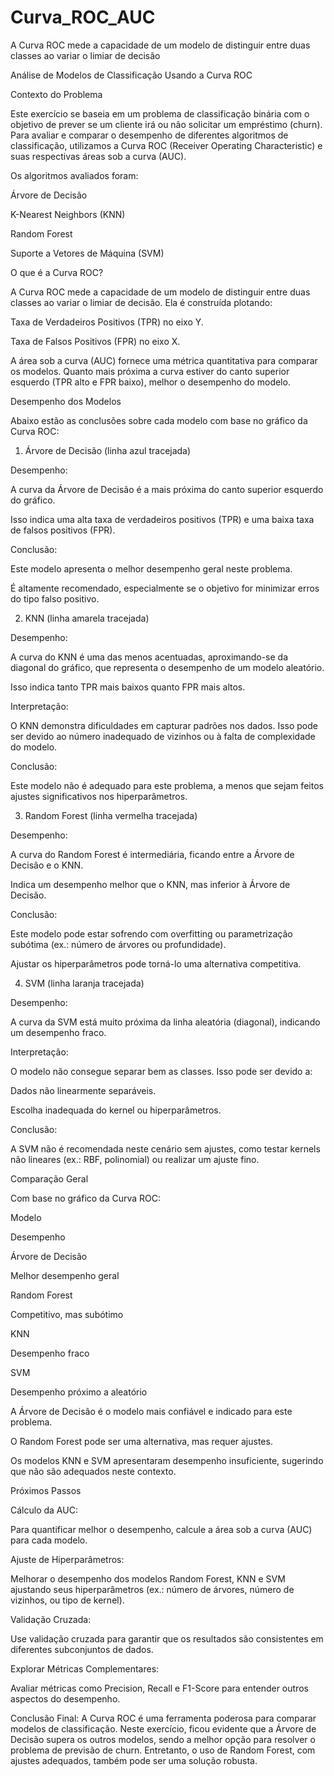 # Curva_ROC_AUC
 A Curva ROC mede a capacidade de um modelo de distinguir entre duas classes ao variar o limiar de decisão


Análise de Modelos de Classificação Usando a Curva ROC

Contexto do Problema

Este exercício se baseia em um problema de classificação binária com o objetivo de prever se um cliente irá ou não solicitar um empréstimo (churn). Para avaliar e comparar o desempenho de diferentes algoritmos de classificação, utilizamos a Curva ROC (Receiver Operating Characteristic) e suas respectivas áreas sob a curva (AUC).

Os algoritmos avaliados foram:

Árvore de Decisão

K-Nearest Neighbors (KNN)

Random Forest

Suporte a Vetores de Máquina (SVM)

O que é a Curva ROC?

A Curva ROC mede a capacidade de um modelo de distinguir entre duas classes ao variar o limiar de decisão. Ela é construída plotando:

Taxa de Verdadeiros Positivos (TPR) no eixo Y.

Taxa de Falsos Positivos (FPR) no eixo X.

A área sob a curva (AUC) fornece uma métrica quantitativa para comparar os modelos. Quanto mais próxima a curva estiver do canto superior esquerdo (TPR alto e FPR baixo), melhor o desempenho do modelo.

Desempenho dos Modelos

Abaixo estão as conclusões sobre cada modelo com base no gráfico da Curva ROC:

1. Árvore de Decisão (linha azul tracejada)

Desempenho:

A curva da Árvore de Decisão é a mais próxima do canto superior esquerdo do gráfico.

Isso indica uma alta taxa de verdadeiros positivos (TPR) e uma baixa taxa de falsos positivos (FPR).

Conclusão:

Este modelo apresenta o melhor desempenho geral neste problema.

É altamente recomendado, especialmente se o objetivo for minimizar erros do tipo falso positivo.

2. KNN (linha amarela tracejada)

Desempenho:

A curva do KNN é uma das menos acentuadas, aproximando-se da diagonal do gráfico, que representa o desempenho de um modelo aleatório.

Isso indica tanto TPR mais baixos quanto FPR mais altos.

Interpretação:

O KNN demonstra dificuldades em capturar padrões nos dados. Isso pode ser devido ao número inadequado de vizinhos ou à falta de complexidade do modelo.

Conclusão:

Este modelo não é adequado para este problema, a menos que sejam feitos ajustes significativos nos hiperparâmetros.

3. Random Forest (linha vermelha tracejada)

Desempenho:

A curva do Random Forest é intermediária, ficando entre a Árvore de Decisão e o KNN.

Indica um desempenho melhor que o KNN, mas inferior à Árvore de Decisão.

Conclusão:

Este modelo pode estar sofrendo com overfitting ou parametrização subótima (ex.: número de árvores ou profundidade).

Ajustar os hiperparâmetros pode torná-lo uma alternativa competitiva.

4. SVM (linha laranja tracejada)

Desempenho:

A curva da SVM está muito próxima da linha aleatória (diagonal), indicando um desempenho fraco.

Interpretação:

O modelo não consegue separar bem as classes. Isso pode ser devido a:

Dados não linearmente separáveis.

Escolha inadequada do kernel ou hiperparâmetros.

Conclusão:

A SVM não é recomendada neste cenário sem ajustes, como testar kernels não lineares (ex.: RBF, polinomial) ou realizar um ajuste fino.

Comparação Geral

Com base no gráfico da Curva ROC:

Modelo

Desempenho

Árvore de Decisão

Melhor desempenho geral

Random Forest

Competitivo, mas subótimo

KNN

Desempenho fraco

SVM

Desempenho próximo a aleatório

A Árvore de Decisão é o modelo mais confiável e indicado para este problema.

O Random Forest pode ser uma alternativa, mas requer ajustes.

Os modelos KNN e SVM apresentaram desempenho insuficiente, sugerindo que não são adequados neste contexto.

Próximos Passos

Cálculo da AUC:

Para quantificar melhor o desempenho, calcule a área sob a curva (AUC) para cada modelo.

Ajuste de Hiperparâmetros:

Melhorar o desempenho dos modelos Random Forest, KNN e SVM ajustando seus hiperparâmetros (ex.: número de árvores, número de vizinhos, ou tipo de kernel).

Validação Cruzada:

Use validação cruzada para garantir que os resultados são consistentes em diferentes subconjuntos de dados.

Explorar Métricas Complementares:

Avaliar métricas como Precision, Recall e F1-Score para entender outros aspectos do desempenho.

Conclusão Final:
A Curva ROC é uma ferramenta poderosa para comparar modelos de classificação. Neste exercício, ficou evidente que a Árvore de Decisão supera os outros modelos, sendo a melhor opção para resolver o problema de previsão de churn. Entretanto, o uso de Random Forest, com ajustes adequados, também pode ser uma solução robusta.

